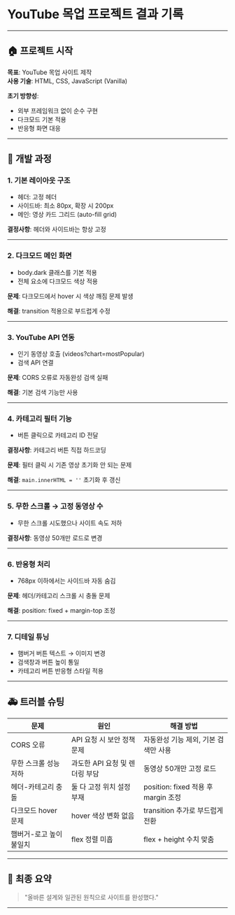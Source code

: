 # YouTube 목업 프로젝트 결과 기록

---

## 🏠 프로젝트 시작

**목표**: YouTube 목업 사이트 제작  
**사용 기술**: HTML, CSS, JavaScript (Vanilla)

**초기 방향성**:

- 외부 프레임워크 없이 순수 구현
- 다크모드 기본 적용
- 반응형 화면 대응

---

## 🔨 개발 과정

### 1. 기본 레이아웃 구조

- 헤더: 고정 헤더
- 사이드바: 최소 80px, 확장 시 200px
- 메인: 영상 카드 그리드 (auto-fill grid)

**결정사항**: 헤더와 사이드바는 항상 고정

---

### 2. 다크모드 메인 화면

- body.dark 클래스를 기본 적용
- 전체 요소에 다크모드 색상 적용

**문제**: 다크모드에서 hover 시 색상 깨짐 문제 발생

**해결**: transition 적용으로 부드럽게 수정

---

### 3. YouTube API 연동

- 인기 동영상 호출 (videos?chart=mostPopular)
- 검색 API 연결

**문제**: CORS 오류로 자동완성 검색 실패

**해결**: 기본 검색 기능만 사용

---

### 4. 카테고리 필터 기능

- 버튼 클릭으로 카테고리 ID 전달

**결정사항**: 카테고리 버튼 직접 하드코딩

**문제**: 필터 클릭 시 기존 영상 초기화 안 되는 문제

**해결**: `main.innerHTML = ''` 초기화 후 갱신

---

### 5. 무한 스크롤 → 고정 동영상 수

- 무한 스크롤 시도했으나 사이트 속도 저하

**결정사항**: 동영상 50개만 로드로 변경

---

### 6. 반응형 처리

- 768px 이하에서는 사이드바 자동 숨김

**문제**: 헤더/카테고리 스크롤 시 충돌 문제

**해결**: position: fixed + margin-top 조정

---

### 7. 디테일 튜닝

- 햄버거 버튼 텍스트 → 이미지 변경
- 검색창과 버튼 높이 통일
- 카테고리 버튼 반응형 스타일 적용

---

## 🚑 트러블 슈팅

| 문제                    | 원인                           | 해결 방법                            |
| ----------------------- | ------------------------------ | ------------------------------------ |
| CORS 오류               | API 요청 시 보안 정책 문제     | 자동완성 기능 제외, 기본 검색만 사용 |
| 무한 스크롤 성능 저하   | 과도한 API 요청 및 렌더링 부담 | 동영상 50개만 고정 로드              |
| 헤더-카테고리 충돌      | 둘 다 고정 위치 설정 부재      | position: fixed 적용 후 margin 조정  |
| 다크모드 hover 문제     | hover 색상 변화 없음           | transition 추가로 부드럽게 전환      |
| 햄버거-로고 높이 불일치 | flex 정렬 미흡                 | flex + height 수치 맞춤              |

---

## 🎯 최종 요약

> "올바른 설계와 일관된 원칙으로 사이트를 완성했다."

---
